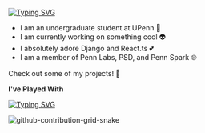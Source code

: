 [![Typing SVG](https://readme-typing-svg.demolab.com?font=Fira+Code&pause=1000&color=1FF71D&width=435&lines=Hey+there!;My+name+is+Alex!;Welcome+to+my+GitHub+profile)](https://git.io/typing-svg) 

- I am an undergraduate student at UPenn 📘
- I am currently working on something cool 👽
- I absolutely adore Django and React.ts 💕
- I am a member of Penn Labs, PSD, and Penn Spark 🌐

Check out some of my projects! 🚀




**I've Played With**


[![Typing SVG](https://readme-typing-svg.demolab.com?font=Fira+Code&duration=2000&pause=1000&color=F71581&width=435&lines=Django;React.js;Next.js;Express.js;PostgreSQL;MongoDB;Docker;Kubernetes)](https://git.io/typing-svg)

![github-contribution-grid-snake](https://user-images.githubusercontent.com/103473998/215005781-4b2dbed8-5ddb-44bc-b7e1-947a088872bc.gif)
